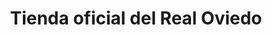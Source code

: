 ---
title: "Tienda oficial del Real Oviedo"
url: /oviedo-uvieu/tienda-oficial-del-real-oviedo/
shop: deportes
---